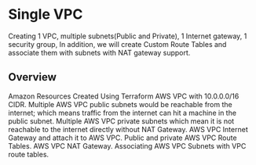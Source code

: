 # Single VPC

Creating 1 VPC, multiple subnets(Public and Private), 1 Internet gateway, 1 security group, In addition, we will create Custom Route Tables and associate them with subnets with NAT gateway support.

## Overview



Amazon Resources Created Using Terraform
AWS VPC with 10.0.0.0/16 CIDR.
Multiple AWS VPC public subnets would be reachable from the internet; which means traffic from the internet can hit a machine in the public subnet.
Multiple AWS VPC private subnets which mean it is not reachable to the internet directly without NAT Gateway.
AWS VPC Internet Gateway and attach it to AWS VPC.
Public and private AWS VPC Route Tables.
AWS VPC NAT Gateway.
Associating AWS VPC Subnets with VPC route tables.


